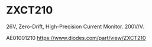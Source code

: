 # ZXCT210
26V, Zero-Drift, High-Precision Current Monitor. 200V/V.

AE01001210
https://www.diodes.com/part/view/ZXCT210
